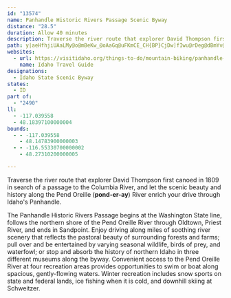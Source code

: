 ```yaml
---
id: "13574"
name: Panhandle Historic Rivers Passage Scenic Byway
distance: "28.5"
duration: Allow 40 minutes
description: Traverse the river route that explorer David Thompson first canoed in 1809 in search of a passage to the Columbia River, and let the scenic beauty and history along the Pend Oreille (pond-er-ay) River enrich your drive through Idaho's Panhandle.
path: y|aeHfhjiUAaLMy@o@mBeKw_@oAaGq@uFKmCE_CH{BP}CjDw]fIwu@rDeg@dBmYv@uRh@eDdAoDrC_IlAsEn@{Cn@yE^uHZur@GoPYgL_A}VW{LAeDPa_BFczAD{T?kd@TwdCC__@Hip@Eqb@DeCLsBj@{DlAiFh@qAbKiSdC{FnEgM~Sox@|AaFvAaEdBmExBsElAwBnEaHfDiEdtBkhCxA_Cx@qBhAmDd@iBb@kCXkCT{GEgDSaEe@aDiB{HgCyGsUak@iC{JUeAsAuLs@oM]{PkD_hAScIMmLOqCe@aEiDiRgJmj@i@mCc@mBeAyCkSki@_E}KyBoHmQox@uQa|@gJmb@cE}O}CoJq`@ycAqCwGgFiJcHoJ_HwGg`@m]}RiMkJ_E{Ag@sB]{DQiEDeAN}WbGyJpBcDLoC_@s@W{KcGsBe@gZa@eBQwBm@sCwA_BgAsA}AeLwQeBmBeBsAqVmNkCaBuAmAwBaC}IwLeCcEmOoXcDgF_CyBeJ_EeBgAwGsHyAaAeEsB_S_EgFm@}KaCyN_CaJyC}[qQgCkC_B_Ds@gBcHwW}EcPwUos@yBeIi@mEOuCIyFvGso@^gDx@cFXoAbHqShN_`@h@wB~@aFlA}I^aJNkKIg\Ukl@SgkAOcUSmGw@cJQaELkC~@yDvDwI^qBN{A@eFQsBm@kCsF{M}BkOo@mFsDuWoBwImCyJmCyHgJkVkUik@sEaMiPka@cHoRqL}ZiBgE}BgG{@_Cs@uC{GgP}AsEGgO
websites:
  - url: https://visitidaho.org/things-to-do/mountain-biking/panhandle-historic-rivers-passage-scenic-byway/
    name: Idaho Travel Guide
designations:
  - Idaho State Scenic Byway
states:
  - ID
part of:
  - "2490"
ll:
  - -117.039558
  - 48.18397100000004
bounds:
  - - -117.039558
    - 48.14783900000003
  - - -116.55330700000002
    - 48.27310200000005

---
```


Traverse the river route that explorer David Thompson first canoed in 1809 in search of a passage to the Columbia River, and let the scenic beauty and history along the Pend Oreille (**pond-er-ay**) River enrich your drive through Idaho's Panhandle.

The Panhandle Historic Rivers Passage begins at the Washington State line, follows the northern shore of the Pend Oreille River through Oldtown, Priest River, and ends in Sandpoint. Enjoy driving along miles of soothing river scenery that reflects the pastoral beauty of surrounding forests and farms; pull over and be entertained by varying seasonal wildlife, birds of prey, and waterfowl; or stop and absorb the history of northern Idaho in three different museums along the byway. Convenient access to the Pend Oreille River at four recreation areas provides opportunities to swim or boat along spacious, gently-flowing waters. Winter recreation includes snow sports on state and federal lands, ice fishing when it is cold, and downhill skiing at Schweitzer.
